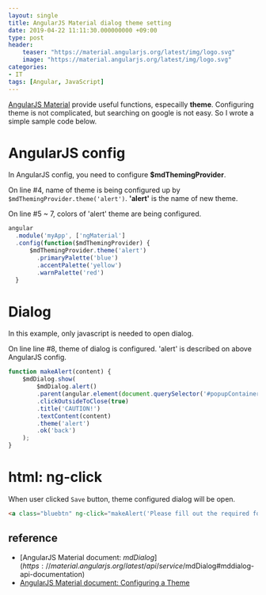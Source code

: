 ```yaml
---
layout: single
title: AngularJS Material dialog theme setting
date: 2019-04-22 11:11:30.000000000 +09:00
type: post
header:
    teaser: "https://material.angularjs.org/latest/img/logo.svg"
    image: "https://material.angularjs.org/latest/img/logo.svg"
categories:
- IT
tags: [Angular, JavaScript]
---
```


[AngularJS Material] provide useful functions, especailly <b>theme</b>. Configuring theme is not complicated, but searching on google is not easy. So I wrote a simple sample code below.


# AngularJS config

In AngularJS config, you need to configure <b>$mdThemingProvider</b>. 

On line #4, name of theme is being configured up by <code>$mdThemingProvider.theme('alert')</code>. <b>'alert'</b> is the name of new theme.

On line #5 ~ 7, colors of 'alert' theme are being configured.

```javascript
angular
  .module('myApp', ['ngMaterial']
  .config(function($mdThemingProvider) {
      $mdThemingProvider.theme('alert')
        .primaryPalette('blue')
        .accentPalette('yellow')
        .warnPalette('red')
  }
```

# Dialog

In this example, only javascript is needed to open dialog. 

On line line #8, theme of dialog is configured. 'alert' is described on above AngularJS config.

```javascript
function makeAlert(content) {
    $mdDialog.show(
        $mdDialog.alert()
        .parent(angular.element(document.querySelector('#popupContainer')))
        .clickOutsideToClose(true)
        .title('CAUTION!')
        .textContent(content)
        .theme('alert')
        .ok('back')
    );
}
```

# html: ng-click

When user clicked <code>Save</code> button, theme configured dialog will be open.

```html
<a class="bluebtn" ng-click="makeAlert('Please fill out the required form.')">Save</a>
```

## reference

* [AngularJS Material document: $mdDialog](https://material.angularjs.org/latest/api/service/$mdDialog#mddialog-api-documentation)
* [AngularJS Material document: Configuring a Theme]

[AngularJS Material]: https://material.angularjs.org/latest/
[AngularJS Material document: Configuring a Theme]: https://material.angularjs.org/latest/Theming/03_configuring_a_theme